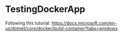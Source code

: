 # TestingDockerApp
Following this tutorial: https://docs.microsoft.com/en-us/dotnet/core/docker/build-container?tabs=windows